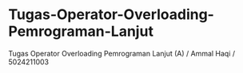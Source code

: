 # Tugas-Operator-Overloading-Pemrograman-Lanjut
Tugas Operator Overloading Pemrograman Lanjut (A) / Ammal Haqi / 5024211003
